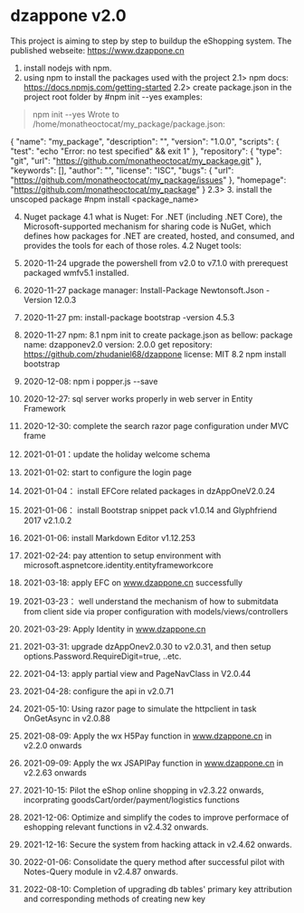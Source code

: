 # dzappone v2.0
This project is aiming to step by step to buildup the eShopping system.
The published webseite: https://www.dzappone.cn
1. install nodejs with npm.
2. using npm to install the packages used with the project
  2.1> npm docs: https://docs.npmjs.com/getting-started
  2.2> create package.json in the project root folder by #npm init --yes
  examples:
  > npm init --yes
Wrote to /home/monatheoctocat/my_package/package.json:

{
  "name": "my_package",
  "description": "",
  "version": "1.0.0",
  "scripts": {
    "test": "echo \"Error: no test specified\" && exit 1"
  },
  "repository": {
    "type": "git",
    "url": "https://github.com/monatheoctocat/my_package.git"
  },
  "keywords": [],
  "author": "",
  "license": "ISC",
  "bugs": {
    "url": "https://github.com/monatheoctocat/my_package/issues"
  },
  "homepage": "https://github.com/monatheoctocat/my_package"
}
  2.3>
3. install the unscoped package
#npm install <package_name>

4. Nuget package
  4.1 what is Nuget: For .NET (including .NET Core), the Microsoft-supported mechanism for sharing code is NuGet, which defines how packages for .NET are created, hosted, and consumed, and provides the tools for each of those roles.
  4.2 Nuget tools:
 
5. 2020-11-24 upgrade the powershell from v2.0 to v7.1.0 with prerequest packaged wmfv5.1 installed. 
6. 2020-11-27 package manager: Install-Package Newtonsoft.Json -Version 12.0.3
7. 2020-11-27 pm: install-package bootstrap -version 4.5.3
8. 2020-11-27 npm: 
  8.1 npm init to create package.json as bellow:
  package name: dzapponev2.0
  version: 2.0.0
  get repository: https://github.com/zhudaniel68/dzappone
  license: MIT
  8.2 npm install bootstrap
9. 2020-12-08: npm i popper.js --save 
10. 2020-12-27: sql server works properly in web server in Entity Framework 
11. 2020-12-30: complete the search razor page configuration under MVC frame
12. 2021-01-01：update the holiday welcome schema
13. 2021-01-02: start to configure the login page
14. 2021-01-04： install EFCore related packages in dzAppOneV2.0.24
15. 2021-01-06： install Bootstrap snippet pack v1.0.14 and Glyphfriend 2017 v2.1.0.2
16. 2021-01-06: install Markdown Editor v1.12.253
17. 2021-02-24: pay attention to setup environment with microsoft.aspnetcore.identity.entityframeworkcore
18. 2021-03-18: apply EFC on www.dzappone.cn successfully
19. 2021-03-23： well understand the mechanism of how to submitdata from client side via proper configuration with models/views/controllers
20. 2021-03-29: Apply Identity in www.dzappone.cn
21. 2021-03-31: upgrade dzAppOnev2.0.30 to v2.0.31, and then setup options.Password.RequireDigit=true, ..etc.
22. 2021-04-13: apply partial view and PageNavClass in V2.0.44
23. 2021-04-28: configure the api in v2.0.71
24. 2021-05-10: Using razor page to simulate the httpclient in task OnGetAsync in v2.0.88
25. 2021-08-09: Apply the wx H5Pay function in www.dzappone.cn in v2.2.0 onwards
26. 2021-09-09: Apply the wx JSAPIPay function in www.dzappone.cn in v2.2.63 onwards
27. 2021-10-15: Pilot the eShop online shopping in v2.3.22 onwards, incorprating goodsCart/order/payment/logistics functions
28. 2021-12-06: Optimize and simplify the codes to improve performace of eshopping relevant functions in v2.4.32 onwards.
29. 2021-12-16: Secure the system from hacking attack in v2.4.62 onwards.
30. 2022-01-06: Consolidate the query method after successful pilot with Notes-Query module in v2.4.87 onwards.
31. 2022-08-10: Completion of upgrading db tables' primary key attribution and corresponding methods of creating new key
